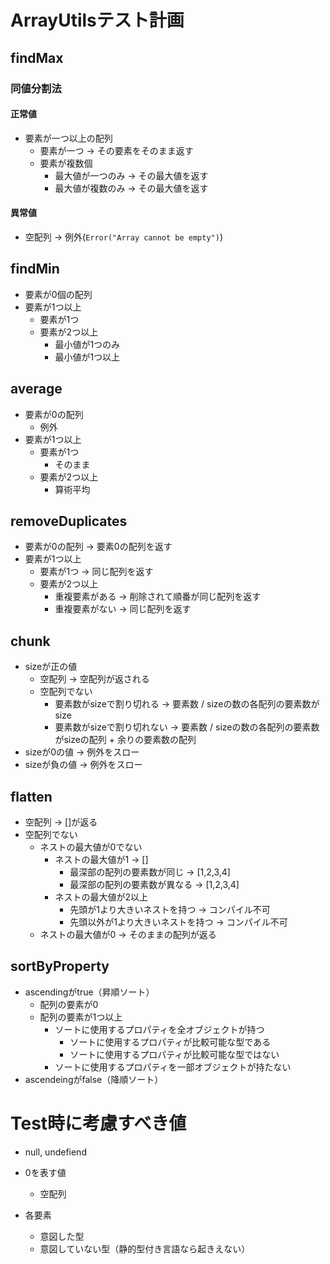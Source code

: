 # ArrayUtilsテスト計画

## findMax
### 同値分割法

#### 正常値
- 要素が一つ以上の配列
    - 要素が一つ -> その要素をそのまま返す
    - 要素が複数個
        - 最大値が一つのみ -> その最大値を返す
        - 最大値が複数のみ -> その最大値を返す

#### 異常値
- 空配列 -> 例外(`Error("Array cannot be empty")`)

## findMin
- 要素が0個の配列
- 要素が1つ以上
    - 要素が1つ
    - 要素が2つ以上
        - 最小値が1つのみ
        - 最小値が1つ以上


## average
- 要素が0の配列
    - 例外
- 要素が1つ以上
    - 要素が1つ
        - そのまま
    - 要素が2つ以上
        - 算術平均

## removeDuplicates
- 要素が0の配列 -> 要素0の配列を返す
- 要素が1つ以上
    - 要素が1つ -> 同じ配列を返す
    - 要素が2つ以上
        - 重複要素がある -> 削除されて順番が同じ配列を返す
        - 重複要素がない -> 同じ配列を返す

## chunk
- sizeが正の値
    - 空配列 -> 空配列が返される
    - 空配列でない
        - 要素数がsizeで割り切れる -> 要素数 / sizeの数の各配列の要素数がsize
        - 要素数がsizeで割り切れない -> 要素数 / sizeの数の各配列の要素数がsizeの配列 + 余りの要素数の配列
- sizeが0の値 -> 例外をスロー
- sizeが負の値 -> 例外をスロー

## flatten
- 空配列 -> []が返る
- 空配列でない
    - ネストの最大値が0でない
        - ネストの最大値が1 -> []
            - 最深部の配列の要素数が同じ -> [1,2,3,4]
            - 最深部の配列の要素数が異なる -> [1,2,3,4]
        - ネストの最大値が2以上
            - 先頭が1より大きいネストを持つ -> コンパイル不可
            - 先頭以外が1より大きいネストを持つ -> コンパイル不可
    - ネストの最大値が0 -> そのままの配列が返る

## sortByProperty
- ascendingがtrue（昇順ソート）
    - 配列の要素が0
    - 配列の要素が1つ以上
        - ソートに使用するプロパティを全オブジェクトが持つ
            - ソートに使用するプロパティが比較可能な型である
            - ソートに使用するプロパティが比較可能な型ではない
        - ソートに使用するプロパティを一部オブジェクトが持たない
- ascendeingがfalse（降順ソート）

# Test時に考慮すべき値
- null, undefiend
- 0を表す値
    - 空配列

- 各要素
    - 意図した型
    - 意図していない型（静的型付き言語なら起きえない）